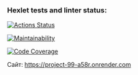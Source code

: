 ### Hexlet tests and linter status:
[![Actions Status](https://github.com/Sanapol/java-project-99/actions/workflows/hexlet-check.yml/badge.svg)](https://github.com/Sanapol/java-project-99/actions)

[![Maintainability](https://qlty.sh/badges/b1a74e7b-2dff-4e41-b9ab-c504c1c885cd/maintainability.svg)](https://qlty.sh/gh/Sanapol/projects/java-project-99)

[![Code Coverage](https://qlty.sh/badges/b1a74e7b-2dff-4e41-b9ab-c504c1c885cd/test_coverage.svg)](https://qlty.sh/gh/Sanapol/projects/java-project-99)

Сайт:
https://project-99-a58r.onrender.com